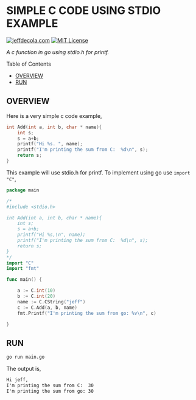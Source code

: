 # SIMPLE C CODE USING STDIO EXAMPLE

[![jeffdecola.com](https://img.shields.io/badge/website-jeffdecola.com-blue)](https://jeffdecola.com)
[![MIT License](https://img.shields.io/:license-mit-blue.svg)](https://jeffdecola.mit-license.org)

_A c function in go using stdio.h for printf._

Table of Contents

* [OVERVIEW](https://github.com/JeffDeCola/my-go-examples/tree/master/cgo/c-code/simple-c-code-using-stdio#overview)
* [RUN](https://github.com/JeffDeCola/my-go-examples/tree/master/cgo/c-code/simple-c-code-using-stdio#run)

## OVERVIEW

Here is a very simple c code example,

```c
int Add(int a, int b, char * name){
    int s;
    s = a+b;
    printf("Hi %s. ", name);
    printf("I'm printing the sum from C:  %d\n", s);
    return s;
}
```

This example will use stdio.h for printf.
To implement using go use `import "C"`,

```go
package main

/*
#include <stdio.h>

int Add(int a, int b, char * name){
    int s;
    s = a+b;
    printf("Hi %s,\n", name);
    printf("I'm printing the sum from C:  %d\n", s);
    return s;
}
*/
import "C"
import "fmt"

func main() {

    a := C.int(10)
    b := C.int(20)
    name := C.CString("jeff")
    c := C.Add(a, b, name)
    fmt.Printf("I'm printing the sum from go: %v\n", c)

}
```

## RUN

```bash
go run main.go
```

The output is,

```txt
Hi jeff,
I'm printing the sum from C:  30
I'm printing the sum from go: 30
```
